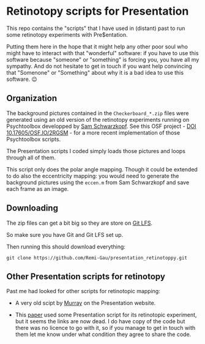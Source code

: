 # Retinotopy scripts for Presentation

This repo contains the "scripts" that I have used in (distant) past to run some
retinotopy experiments with Pre\$entation.

Putting them here in the hope that it might help any other poor soul who might
have to interact with that "wonderful" software: if you have to use this
software because "someone" or "something" is forcing you, you have all my
sympathy. And do not hesitate to get in touch if you want help convincing that
"Somenone" or "Something" about why it is a bad idea to use this software.
:wink:

## Organization

The background pictures contained in the `Checkerboard_*.zip` files were
generated using an old version of the retinotopy experiments running on
Psychtoolbox developped by
[Sam Schwarzkopf](https://sampendu.net/sam-schwarzkopf/). See this OSF project -
[DOI 10.17605/OSF.IO/2RGSM](https://osf.io/2rgsm/) - for a more recent
implementation of those Psychtoolbox scripts.

The Presentation scripts I coded simply loads those pictures and loops through
all of them.

This script only does the polar angle mapping. Though it could be extended to do
also the eccentricity mapping: you would need to generate the background
pictures using the `eccen.m` from Sam Schwarzkopf and save each frame as an
image.

## Downloading

The zip files can get a bit big so they are store on [Git LFS](https://git-lfs.github.com/).

So make sure you have Git and Git LFS set up.

Then running this should download everything:

```
git clone https://github.com/Remi-Gau/presentation_retinotoppy.git
```

## Other Presentation scripts for retinotopy

Past me had looked for other scripts for retinotopic mapping:

- A very old scipt by [Murray](https://www.neurobs.com/ex_files/expt_view?id=86)
  on the Presentation website.

- This [paper](https://doi.org/10.1371/journal.pone.0036859) used some
  Presentation script for its retinotopic experiment, but it seems the links are
  now dead. I do have copy of the code but there was no licence to go with it,
  so if you manage to get in touch with them let me know under what
  condition they agree to share the code.
